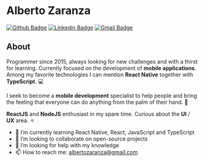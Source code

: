 # Alberto Zaranza

[![Github Badge](https://img.shields.io/badge/-GitHub-000?style=flat-square&logo=Github&logoColor=white&link=https://github.com/albertozaranza)](https://github.com/albertozaranza)
[![Linkedin Badge](https://img.shields.io/badge/-LinkedIn-blue?style=flat-square&logo=Linkedin&logoColor=white&link=https://www.linkedin.com/in/albertozaranza)](https://www.linkedin.com/in/albertozaranza)
[![Gmail Badge](https://img.shields.io/badge/-Gmail-c14438?style=flat-square&logo=Gmail&logoColor=white&link=mailto:albertozaranza@gmail.com)](mailto:albertozaranza@gmail.com)

## About

Programmer since 2015, always looking for new challenges and with a thirst for learning. Currently focused on the development of **mobile applications**. Among my favorite technologies I can mention **React Native** together with **TypeScript**. 💻

I seek to become a **mobile development** specialist to help people and bring the feeling that everyone can do anything from the palm of their hand. 📱

**ReactJS** and **NodeJS** enthusiast in my spare time. Curious about the **UI** / **UX** area. ⚛

- 🌱 I’m currently learning React Native, React, JavaScript and TypeScript
- 👯 I’m looking to collaborate on open-source projects
- 🤔 I’m looking for help with my knowledge
- 📫 How to reach me: albertozaranza@gmail.com
